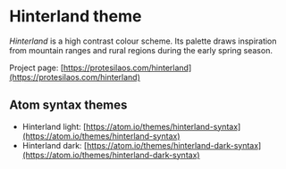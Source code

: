 # Hinterland theme

*Hinterland* is a high contrast colour scheme. Its palette draws inspiration from mountain ranges and rural regions during the early spring season.

Project page: [https://protesilaos.com/hinterland](https://protesilaos.com/hinterland)

## Atom syntax themes

- Hinterland light: [https://atom.io/themes/hinterland-syntax](https://atom.io/themes/hinterland-syntax)
- Hinterland dark: [https://atom.io/themes/hinterland-dark-syntax](https://atom.io/themes/hinterland-dark-syntax)
